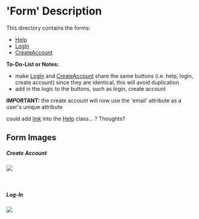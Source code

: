 # 'Form' Description

This directory contains the forms:
- [Help](Help.java)
- [LogIn](LogIn.java)
- [CreateAccount](CreateAccount.java)

**To-Do-List or Notes:**
- make [LogIn](LogIn.java) and [CreateAccount](CreateAccount.java) share the 
same buttons (i.e. help, login, create account) since they are identical, this will
avoid duplication
- add in the logic to the buttons, such as login, create account

**IMPORTANT:** the create account will now use the 'email' attribute
as a user's unique attribute


could add [link](https://kodejava.org/how-do-i-create-a-simple-mail-client-program-in-swing/) into the [Help](Help.java) class... ? Thoughts? 


## Form Images
##### Create Account
![](https://github.com/olmurphy/YoloTrader.github.io/tree/master/Images/UI/Create-Acount.png)
<br/> <br/> <br/>
##### Log-In
![](https://github.com/olmurphy/YoloTrader.github.io/tree/master/Images/UI/Log-In.png)


